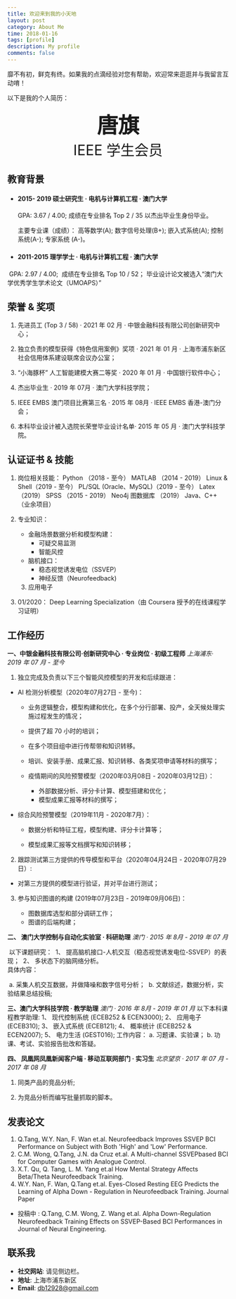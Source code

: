```yaml
---
title: 欢迎来到我的小天地
layout: post
category: About Me
time: 2018-01-16
tags: [profile]
description: My profile
comments: false
---
```


靡不有初，鲜克有终。如果我的点滴经验对您有帮助，欢迎常来逛逛并与我留言互动唷！

以下是我的个人简历：





<center><b><font size="9px"> 唐旗</font></b></center>

<center><font size="6px">IEEE 学生会员</font></center>



## 教育背景

- ####  2015- 2019  硕士研究生 · 电机与计算机工程 · 澳门大学

   GPA: 3.67 / 4.00; 
   成绩在专业排名 Top 2 / 35
   以杰出毕业生身份毕业。

    主要专业课（成绩）：
       高等数学(A); 
       数字信号处理(B+);
       嵌入式系统(A); 
       控制系统(A-); 
       专家系统 (A-)。 

- #### 2011-2015  理学学士  · 电机与计算机工程 · 澳门大学

​      GPA: 2.97 / 4.00; 
​      成绩在专业排名 Top 10 / 52；
​      毕业设计论文被选入“澳门大学优秀学生学术论文（UMOAPS）”



## 荣誉 & 奖项

1. 先进员工 (Top 3 / 58) · 2021 年 02 月 · 中银金融科技有限公司创新研究中心； 
2. 独立负责的模型获得《特色信用案例》奖项 · 2021 年 01 月 ·  上海市浦东新区社会信用体系建设联席会议办公室；
3. “小海豚杯” 人工智能建模大赛二等奖 · 2020 年 01 月 · 中国银行软件中心；
4. 杰出毕业生 · 2019 年 07月 · 澳门大学科技学院；

5. IEEE EMBS 澳门项目比赛第三名 · 2015 年 08月 ·  IEEE EMBS 香港-澳门分会；
6. 本科毕业设计被入选院长荣誉毕业设计名单· 2015 年 05 月 · 澳门大学科技学院。



## 认证证书 & 技能

1. 岗位相关技能：
           Python （2018 - 至今）
           MATLAB （2014 - 2019）
           Linux & Shell（2019 - 至今）
           PL/SQL (Oracle、MySQL)（2019 - 至今）
           Latex （2019）
           SPSS （2015 - 2019） 
      	Neo4j 图数据库 （2019）
           Java、C++ （业余项目）

2. 专业知识：

   + 金融场景数据分析和模型构建：
     + 可疑交易监测 
     + 智能风控
   + 脑机接口：
     + 稳态视觉诱发电位（SSVEP）
     + 神经反馈（Neurofeedback)

   3. 应用电子

3. 01/2020： Deep Learning Specialization（由 Coursera 授予的在线课程学习证明）

      

## 工作经历

  **一、中银金融科技有限公司·创新研究中心 · 专业岗位 · 初级工程师**
          *上海浦东· 2019 年 07 月 - 至今*

1. 独立完成及负责以下三个智能风控模型的开发和后续跟进：

+ AI 检测分析模型（2020年07月27日 - 至今)：
     + 业务逻辑整合，模型构建和优化，在多个分行部署、投产，全天候处理实施过程发生的情况；
     + 提供了超 70 小时的培训；
     + 在多个项目组中进行传帮带和知识转移。
     + 培训、安装手册、成果汇报、知识转移、各类奖项申请等材料的撰写；

   + 疫情期间的风险预警模型（2020年03月08日 - 2020年03月12日）：

     + 外部数据分析、评分卡计算、模型搭建和优化；
     + 模型成果汇报等材料的撰写；

+ 综合风险预警模型（2019年11月 - 2020年7月）：                     

  + 数据分析和特征工程，模型构建、评分卡计算等；

  + 模型成果汇报等文档撰写和知识转移；

    

2.  跟踪测试第三方提供的传导模型和平台（2020年04月24日 - 2020年07月29日）:

   + 对第三方提供的模型进行验证，并对平台进行测试；

     

3. 参与知识图谱的构建 (2019年07月23日 - 2019年09月06日)：

   + 图数据库选型和部分调研工作；
   + 图谱的后端构建；



**二、 澳门大学控制与自动化实验室 · 科研助理**
  		*澳门 · 2015 年 8月 - 2019 年  07 月*

​	以下课题研究： 
​           1、 提高脑机接口-人机交互（稳态视觉诱发电位-SSVEP）的表现；
​           2、 多状态下的脑网络分析。
​			
​	具体内容：

​                  a. 采集人机交互数据，并做降噪和数字信号分析； 
​                  b. 文献综述，数据分析，实验结果总结投稿;



**三、澳门大学科技学院 · 教学助理**
      *澳门 · 2016 年 8月 - 2019 年 01 月* 
      以下本科课程教学助理: 
           1、 现代控制系统 (ECEB252 & ECEN3000); 
           2、 应用电子 (ECEB310); 
           3、 嵌入式系统 (ECEB121); 
           4、 概率统计 (ECEB252 & ECEN2007); 
           5、 电力生活 (GEST016); 
                  工作内容：
                   a. 习题课、实验课；
                   b. 功课、考试、实验报告批改和答疑。

 **四、 凤凰网凤凰新闻客户端 · 移动互联网部门 · 实习生** 
       	*北京望京 · 2017 年  07 月 - 2017 年  08 月* 

   1. 同类产品的竞品分析;

   2. 为竞品分析而编写批量抓取的脚本。

      

## 发表论文

1.  Q.Tang, W.Y. Nan, F. Wan et.al. Neurofeedback Improves SSVEP BCI Performance on Subject with Both 'High' and 'Low' Performance.
2.  C.M. Wong, Q.Tang, J.N. da Cruz et.al. A Multi-channel SSVEPbased BCI for Computer Games with Analogue Control.
3. X.T. Qu, Q. Tang, L. M. Yang et.al How Mental Strategy Affects Beta/Theta Neurofeedback Training. 
4. W.Y. Nan, F. Wan, Q.Tang et.al. Eyes-Closed Resting EEG Predicts the Learning of Alpha Down - Regulation in Neurofeedback Training. Journal Paper 

+ 投稿中 : Q.Tang, C.M. Wong, Z. Wang et.al. Alpha Down-Regulation Neurofeedback Training Effects on SSVEP-Based BCI Performances in Journal of Neural Engineering.



## 联系我

- **社交网站**: 请见侧边栏。
- **地址**: 上海市浦东新区
- **Email**: db12928@gmail.com

